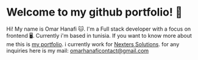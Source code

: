 # Welcome to my github portfolio! 👋

Hi! My name is Omar Hanafi 🐱.
I'm a Full stack developer with a focus on frontend 🖥️. Currently i'm based in tunisia.
If you want to know more about me this is [my portfolio](https://skerrepy.github.io/portfolio/).
i currently work for [Nexters Solutions](https://nexter.tech).
for any inquiries here is my mail: [omarhanaficontact@gmail.com](mailto:omarhanaficontact@gmail.com)
